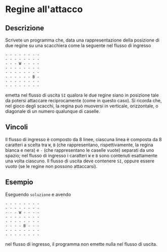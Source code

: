 Regine all'attacco
==================

Descrizione
-----------

Scrivete un programma che, data una rappresentazione della posizione di due
regine su una scacchiera come la seguente nel flusso di ingresso

    - - - - - - - -
    - - - - - - - -
    - - - W - - - -
    - - - - - - - -
    - - - - - - - -
    - - - - - - B -
    - - - - - - - -
    - - - - - - - -

emetta nel flusso di uscita `SI` qualora le due regine siano in posizione tale da
potersi attaccare reciprocamente (come in questo caso). Si ricorda che, nel
gioco degli scacchi, la regina può muoversi in verticale, orizzontale, o
diagonale di un numero qualunque di caselle.


Vincoli
-------

Il flusso di ingresso è composto da 8 linee, ciascuna linea è composta da 8
caratteri a scelta tra `W`, `B` (che rappresentano, rispettivamente, la regina
bianca e nera) e `-` (che rappresentano le caselle vuote) separati da uno
spazio; nel flusso di ingresso i caratteri `W` e `B` sono contenuti esattamente
una volta ciascuno. Il flusso di uscita deve contenere `SI`, oppure essere
*vuoto* (se le regine non possono attaccarsi).


Esempio
-------

Eseguendo `soluzione` e avendo

    - - - - - - - -
    - - - - - - - -
    - - - W - - - -
    - - - - - - - -
    - - - - - - - -
    - - - - B - - -
    - - - - - - - -
    - - - - - - - -

nel flusso di ingresso, il programma non emette nulla nel flusso di uscita.

